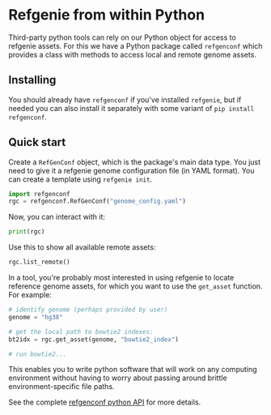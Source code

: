 # Refgenie from within Python

Third-party python tools can rely on our Python object for access to refgenie assets. For this we have a Python package called `refgenconf` which provides a class with methods to access local and remote genome assets.

## Installing

You should already have `refgenconf` if you've installed `refgenie`, but if needed you can also install it separately with some variant of `pip install refgenconf`.

## Quick start
Create a `RefGenConf` object, which is the package's main data type. You just need to give it a refgenie genome configuration file (in YAML format). You can create a template using `refgenie init`.

```python
import refgenconf
rgc = refgenconf.RefGenConf("genome_config.yaml")
```

Now, you can interact with it:
```python
print(rgc)
```

Use this to show all available remote assets:
```python
rgc.list_remote()
```

In a tool, you're probably most interested in using refgenie to locate reference genome assets, for which you want to use the `get_asset` function. For example:

```python
# identify genome (perhaps provided by user)
genome = "hg38"

# get the local path to bowtie2 indexes:
bt2idx = rgc.get_asset(genome, "bowtie2_index")

# run bowtie2...
```

This enables you to write python software that will work on any computing environment without having to worry about passing around brittle environment-specific file paths.

See the complete [refgenconf python API](/autodoc_build/refgenconf) for more details.
